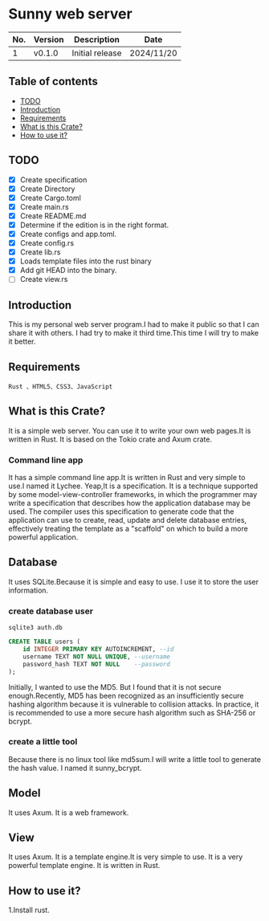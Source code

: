 # Sunny web server

|No.| Version | Description |Date |
|---|---|---|---|
|1| v0.1.0 | Initial release |2024/11/20|

## Table of contents
* [TODO](#todo)
* [Introduction](#introduction)
* [Requirements](#requirements)
* [What is this Crate?](#what-is-this-crate)
* [How to use it?](#how-to-use-it)
## TODO
- [x] Create specification
- [x] Create Directory
- [x] Create Cargo.toml
- [x] Create main.rs
- [x] Create README.md
- [x] Determine if the edition is in the right format.
- [x] Create configs and app.toml.
- [x] Create config.rs
- [x] Create lib.rs
- [x] Loads template files into the rust binary
- [x] Add git HEAD into the binary.
- [ ] Create view.rs
## Introduction
This is my personal web server program.I had to make it public so that I can share it with others.
I had try to make it third time.This time I will try to make it better.
## Requirements
    Rust 、HTML5、CSS3、JavaScript

## What is this Crate?
It is a simple web server.
You can use it to write your own web pages.It is written in Rust. It is based on the Tokio crate and Axum crate.
### Command line app
It has a simple command line app.It is written in Rust and very simple to use.I named it Lychee.
Yeap,It is a specification.
It is a technique supported by some model-view-controller frameworks, in which the programmer may write a specification that describes how the application database may be used. The compiler uses this specification to generate code that the application can use to create, read, update and delete database entries, effectively treating the template as a "scaffold" on which to build a more powerful application.
## Database
It uses SQLite.Because it is simple and easy to use.
I use it to store the user information.
### create database user
```shell
sqlite3 auth.db
```
```sql
CREATE TABLE users (
    id INTEGER PRIMARY KEY AUTOINCREMENT, --id
    username TEXT NOT NULL UNIQUE, --username
    password_hash TEXT NOT NULL    --password
);
```
Initially, I wanted to use the MD5.
But I found that it is not secure enough.Recently, MD5 has been recognized as an insufficiently secure hashing algorithm because it is vulnerable to collision attacks.
In practice, it is recommended to use a more secure hash algorithm such as SHA-256 or bcrypt.
### create a little tool
Because there is no linux tool like md5sum.I will write a little tool to generate the hash value.
I named it sunny_bcrypt.
## Model
It uses Axum.
It is a web framework.
## View
It uses Axum.
It is a template engine.It is very simple to use.
It is a very powerful template engine.
It is written in Rust.

## How to use it?
1.Install rust.
